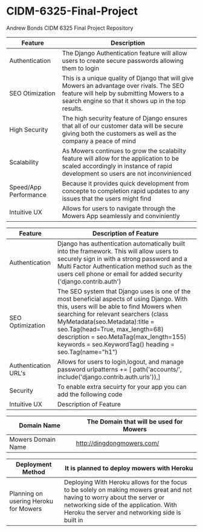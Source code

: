 # CIDM-6325-Final-Project
Andrew Bonds CIDM 6325 Final Project Repository

| Feature| Description |
| ----------- | ----------- |
| Authentication | The Django Authentication feature will allow users to create secure passwords allowing them to login |
| SEO Otimization | This is a unique quality of Django that will give Mowers an advantage over rivals. The SEO feature will help by submitting Mowers to a search engine so that it shows up in the top results. |
| High Security | The high security feature of Django ensures that all of our customer data will be secure giving both the customers as well as the company a peace of mind |
| Scalability | As Mowers continues to grow the scalabilty feature will allow for the application to be scaled accordingly in instance of rapid development so users are not inconvinienced|
| Speed/App Performance | Because it provides quick development from concepte to completion rapid updates to any issues that the users might find |
| Intuitive UX | Allows for users to navigate through the Mowers App seamlessly and conviniently |

| Feature | Description of Feature |
| ----------- | ----------- |
| Authentication | Django has authentication automatically built into the framework. This will allow users to securely sign in with a strong password and a Multi Factor Authentication method such as the users cell phone or email for added security ('django.contrib.auth') |
| SEO Optimization | The SEO system that Django uses is one of the most beneficial aspects of using Django. With this, users will be able to find Mowers when searching for relevant searchers (class MyMetadata(seo.Metadata):title       = seo.Tag(head=True, max_length=68) description = seo.MetaTag(max_length=155) keywords    = seo.KeywordTag() heading     = seo.Tag(name="h1") |
| Authentication URL's | Allows for users to login,logout, and manage password urlpatterns += [ path('accounts/', include('django.contrib.auth.urls')),]| 
| Security | To enable extra secuirty for your app you can add the following code <input type="hidden" name="csrfmiddlewaretoken" value="0QRWHnYVg776y2l66mcvZqp8alrv4lb8S8lZ4ZJUWGZFA5VHrVfL2mpH29YZ39PW" /> |
| Intuitive UX | Description of Feature |

| Domain Name | The Domain that will be used for Mowers|
| ----------- | ----------- |
| Mowers Domain Name | http://dingdongmowers.com/ |

| Deployment Method | It is planned to deploy mowers with Heroku |
| ----------- | ----------- |
| Planning on usering Heroku for Mowers | Deploying With Heroku allows for the focus to be solely on making mowers great and not having to worry about the server or networking side of the application. With Heroku the server and networking side is built in |
